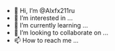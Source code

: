 - 👋 Hi, I’m @Alxfx211ru
- 👀 I’m interested in ...
- 🌱 I’m currently learning ...
- 💞️ I’m looking to collaborate on ...
- 📫 How to reach me ...

<!---
Alxfx211ru/Alxfx211ru is a ✨ special ✨ repository because its `README.md` (this file) appears on your GitHub profile.
You can click the Preview link to take a look at your changes.
--->
